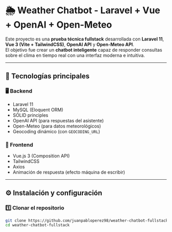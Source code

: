 # 🌦️ Weather Chatbot - Laravel + Vue + OpenAI + Open-Meteo

Este proyecto es una **prueba técnica fullstack** desarrollada con **Laravel 11**, **Vue 3 (Vite + TailwindCSS)**, **OpenAI API** y **Open-Meteo API**.  
El objetivo fue crear un **chatbot inteligente** capaz de responder consultas sobre el clima en tiempo real con una interfaz moderna e intuitiva.

---

## 🧰 Tecnologías principales

### 🖥️ Backend
- Laravel 11
- MySQL (Eloquent ORM)
- SOLID principles
- OpenAI API (para respuestas del asistente)
- Open-Meteo (para datos meteorológicos)
- Geocoding dinámico (con `GEOCODING_URL`)

### 💬 Frontend
- Vue.js 3 (Composition API)
- TailwindCSS
- Axios
- Animación de respuesta (efecto máquina de escribir)

---

## ⚙️ Instalación y configuración

### 1️⃣ Clonar el repositorio
```bash
git clone https://github.com/juanpabloperez98/weather-chatbot-fullstack
cd weather-chatbot-fullstack
